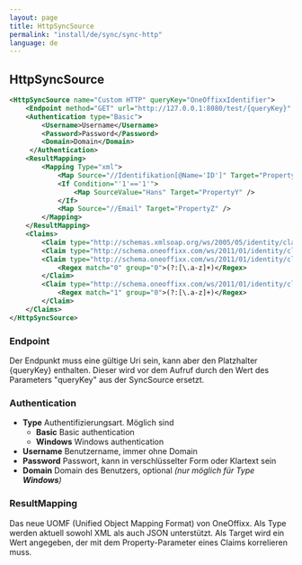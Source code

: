 ```yaml
---
layout: page
title: HttpSyncSource
permalink: "install/de/sync/sync-http"
language: de
---
```


## HttpSyncSource

```xml
<HttpSyncSource name="Custom HTTP" queryKey="OneOffixxIdentifier">
	<Endpoint method="GET" url="http://127.0.0.1:8080/test/{queryKey}" />
	<Authentication type="Basic">
		<Username>Username</Username>
		<Password>Password</Password>
		<Domain>Domain</Domain>
	 </Authentication>   
	<ResultMapping>
		<Mapping Type="xml">
			<Map Source="//Identifikation[@Name='ID']" Target="PropertyX" />
			<If Condition="'1'=='1'">
				<Map SourceValue="Hans" Target="PropertyY" />
			</If>
			<Map Source="//Email" Target="PropertyZ" />
		</Mapping>
	</ResultMapping>
	<Claims>
		<Claim type="http://schemas.xmlsoap.org/ws/2005/05/identity/claims/name" property="PropertyX" />
		<Claim type="http://schema.oneoffixx.com/ws/2011/01/identity/claims/displayName" property="PropertyY" />
		<Claim type="http://schema.oneoffixx.com/ws/2011/01/identity/claims/title" property="PropertyZ">
			<Regex match="0" group="0">(?:[\.a-z]+)</Regex>
		</Claim>
		<Claim type="http://schema.oneoffixx.com/ws/2011/01/identity/claims/domain" property="PropertyZ">
			<Regex match="1" group="0">(?:[\.a-z]+)</Regex>
		</Claim>
	</Claims>
</HttpSyncSource>
```

### Endpoint

Der Endpunkt muss eine gültige Uri sein, kann aber den Platzhalter {queryKey} enthalten. Dieser wird vor dem Aufruf durch den Wert des Parameters "queryKey" aus der SyncSource ersetzt.

### Authentication

* **Type** Authentifizierungsart. Möglich sind
	* **Basic** Basic authentication
	* **Windows** Windows authentication
* **Username** Benutzername, immer ohne Domain
* **Password** Passwort, kann in verschlüsselter Form oder Klartext sein
* **Domain** Domain des Benutzers, optional *(nur möglich für Type **Windows**)*


### ResultMapping

Das neue UOMF (Unified Object Mapping Format) von OneOffixx. Als Type werden aktuell sowohl XML als auch JSON unterstützt. Als Target wird ein Wert angegeben, der mit dem Property-Parameter eines Claims korrelieren muss.